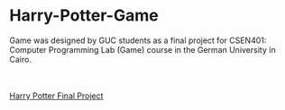 # Harry-Potter-Game
Game was designed by GUC students as a final project for CSEN401: Computer Programming Lab (Game) course in the German University in Cairo.


<br />
<br />
<a href="https://www.youtube.com/watch?v=9F1RBMqqEOU">Harry Potter Final Project</a>
